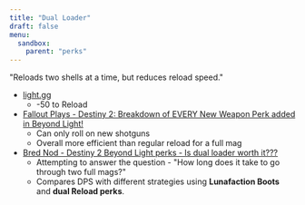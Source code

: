```yaml
---
title: "Dual Loader"
draft: false
menu:
  sandbox:
    parent: "perks"
---
```


"Reloads two shells at a time, but reduces reload speed."

* [light.gg](https://www.light.gg/db/items/25606670/dual-loader/)
  * -50 to Reload
* [Fallout Plays - Destiny 2: Breakdown of EVERY New Weapon Perk added in Beyond Light!
](https://youtu.be/eJhMfiLor_M?t=32)
  * Can only roll on new shotguns
  * Overall more efficient than regular reload for a full mag
* [Bred Nod - Destiny 2 Beyond Light perks - Is dual loader worth it???](https://www.youtube.com/watch?v=ODMYOmS7PAk)
  * Attempting to answer the question - "How long does it take to go through two full mags?"
  * Compares DPS with different strategies using **Lunafaction Boots** and **dual Reload perks**.
